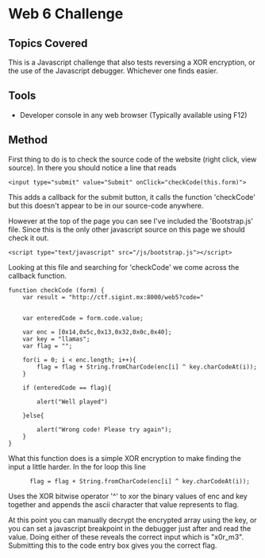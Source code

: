 # Web 6 Challenge

## Topics Covered

This is a Javascript challenge that also tests reversing a XOR encryption, or the use of the Javascript debugger. Whichever one finds easier.

## Tools

* Developer console in any web browser (Typically available using F12)

## Method

First thing to do is to check the source code of the website (right click, view source). In there you should notice a line that reads 

```
<input type="submit" value="Submit" onClick="checkCode(this.form)">
```

This adds a callback for the submit button, it calls the function 'checkCode' but this doesn't appear to be in our source-code anywhere.

However at the top of the page you can see I've included the 'Bootstrap.js' file. Since this is the only other javascript source on this page we should check it out.

```
<script type="text/javascript" src="/js/bootstrap.js"></script>
```

Looking at this file and searching for 'checkCode' we come across the callback function.

```
function checkCode (form) {
    var result = "http://ctf.sigint.mx:8000/web5?code="


    var enteredCode = form.code.value;

    var enc = [0x14,0x5c,0x13,0x32,0x0c,0x40];
    var key = "llamas";
    var flag = "";

    for(i = 0; i < enc.length; i++){
        flag = flag + String.fromCharCode(enc[i] ^ key.charCodeAt(i));
    }

    if (enteredCode == flag){

        alert("Well played")

	}else{

		alert("Wrong code! Please try again");
	}
}
```

What this function does is a simple XOR encryption to make finding the input a little harder. In the for loop this line

```
      flag = flag + String.fromCharCode(enc[i] ^ key.charCodeAt(i));
```

Uses the XOR bitwise operator '^' to xor the binary values of enc and key together and appends the ascii character that value represents to flag.

At this point you can manually decrypt the encrypted array using the key, or you can set a javascript breakpoint in the debugger just after and read the value. Doing either of these reveals the correct input which is "x0r_m3". Submitting this to the code entry box gives you the correct flag.
